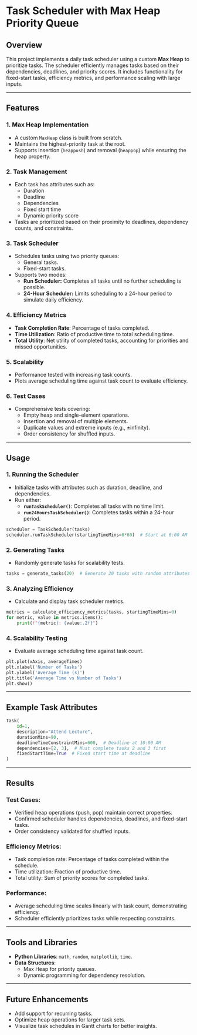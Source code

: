 # Task Scheduler with Max Heap Priority Queue

## Overview

This project implements a daily task scheduler using a custom **Max Heap** to prioritize tasks. The scheduler efficiently manages tasks based on their dependencies, deadlines, and priority scores. It includes functionality for fixed-start tasks, efficiency metrics, and performance scaling with large inputs.

---

## Features

### 1. **Max Heap Implementation**
- A custom `MaxHeap` class is built from scratch.
- Maintains the highest-priority task at the root.
- Supports insertion (`heappush`) and removal (`heappop`) while ensuring the heap property.

### 2. **Task Management**
- Each task has attributes such as:
  - Duration
  - Deadline
  - Dependencies
  - Fixed start time
  - Dynamic priority score
- Tasks are prioritized based on their proximity to deadlines, dependency counts, and constraints.

### 3. **Task Scheduler**
- Schedules tasks using two priority queues:
  - General tasks.
  - Fixed-start tasks.
- Supports two modes:
  - **Run Scheduler:** Completes all tasks until no further scheduling is possible.
  - **24-Hour Scheduler:** Limits scheduling to a 24-hour period to simulate daily efficiency.

### 4. **Efficiency Metrics**
- **Task Completion Rate**: Percentage of tasks completed.
- **Time Utilization**: Ratio of productive time to total scheduling time.
- **Total Utility**: Net utility of completed tasks, accounting for priorities and missed opportunities.

### 5. **Scalability**
- Performance tested with increasing task counts.
- Plots average scheduling time against task count to evaluate efficiency.

### 6. **Test Cases**
- Comprehensive tests covering:
  - Empty heap and single-element operations.
  - Insertion and removal of multiple elements.
  - Duplicate values and extreme inputs (e.g., ±infinity).
  - Order consistency for shuffled inputs.

---

## Usage

### 1. **Running the Scheduler**
- Initialize tasks with attributes such as duration, deadline, and dependencies.
- Run either:
  - **`runTaskScheduler()`**: Completes all tasks with no time limit.
  - **`run24HoursTaskScheduler()`**: Completes tasks within a 24-hour period.

```python
scheduler = TaskScheduler(tasks)
scheduler.runTaskScheduler(startingTimeMins=6*60)  # Start at 6:00 AM
```

### 2. **Generating Tasks**
- Randomly generate tasks for scalability tests.

```python
tasks = generate_tasks(20)  # Generate 20 tasks with random attributes
```

### 3. **Analyzing Efficiency**
- Calculate and display task scheduler metrics.

```python
metrics = calculate_efficiency_metrics(tasks, startingTimeMins=0)
for metric, value in metrics.items():
    print(f"{metric}: {value:.2f}")
```

### 4. **Scalability Testing**
- Evaluate average scheduling time against task count.

```python
plt.plot(xAxis, averageTimes)
plt.xlabel('Number of Tasks')
plt.ylabel('Average Time (s)')
plt.title('Average Time vs Number of Tasks')
plt.show()
```

---

## Example Task Attributes

```python
Task(
    id=1,
    description="Attend Lecture",
    durationMins=90,
    deadlineTimeConstraintMins=600,  # Deadline at 10:00 AM
    dependencies=[2, 3],  # Must complete tasks 2 and 3 first
    fixedStartTime=True  # Fixed start time at deadline
)
```

---

## Results

### Test Cases:
- Verified heap operations (push, pop) maintain correct properties.
- Confirmed scheduler handles dependencies, deadlines, and fixed-start tasks.
- Order consistency validated for shuffled inputs.

### Efficiency Metrics:
- Task completion rate: Percentage of tasks completed within the schedule.
- Time utilization: Fraction of productive time.
- Total utility: Sum of priority scores for completed tasks.

### Performance:
- Average scheduling time scales linearly with task count, demonstrating efficiency.
- Scheduler efficiently prioritizes tasks while respecting constraints.

---

## Tools and Libraries
- **Python Libraries**: `math`, `random`, `matplotlib`, `time`.
- **Data Structures**:
  - Max Heap for priority queues.
  - Dynamic programming for dependency resolution.

---

## Future Enhancements
- Add support for recurring tasks.
- Optimize heap operations for larger task sets.
- Visualize task schedules in Gantt charts for better insights.
